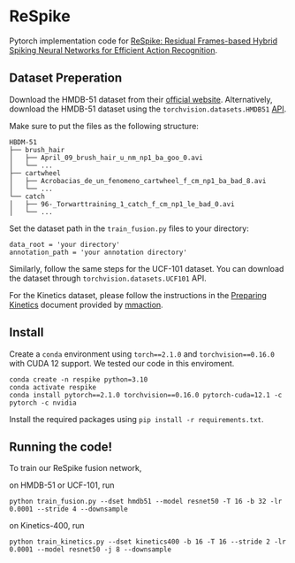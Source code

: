 # ReSpike
Pytorch implementation code for [ReSpike: Residual Frames-based Hybrid Spiking
Neural Networks for Efficient Action Recognition](https://arxiv.org/abs/2409.01564). 

## Dataset Preperation

Download the HMDB-51 dataset from their [official website](https://serre-lab.clps.brown.edu/resource/hmdb-a-large-human-motion-database/). Alternatively, download the HMDB-51 dataset using the `torchvision.datasets.HMDB51` [API](https://pytorch.org/vision/main/generated/torchvision.datasets.HMDB51.html).

Make sure to put the files as the following structure:

  ```
HBDM-51
├── brush_hair
│   ├── April_09_brush_hair_u_nm_np1_ba_goo_0.avi
│   └── ...
├── cartwheel
│   ├── Acrobacias_de_un_fenomeno_cartwheel_f_cm_np1_ba_bad_8.avi
│   └── ...
└── catch
│   ├── 96-_Torwarttraining_1_catch_f_cm_np1_le_bad_0.avi
│   └── ...
  ```

Set the dataset path in the `train_fusion.py` files to your directory:

```
data_root = 'your directory'
annotation_path = 'your annotation directory'
```

Similarly, follow the same steps for the UCF-101 dataset. You can download the dataset through `torchvision.datasets.UCF101` API.

For the Kinetics dataset, please follow the instructions in the [Preparing Kinetics](dataset/README.md) document provided by [mmaction](https://github.com/open-mmlab/mmaction2/tree/main).

## Install

Create a `conda` environment using `torch==2.1.0` and `torchvision==0.16.0` with CUDA 12 support. We tested our code in this enviroment.

```
conda create -n respike python=3.10
conda activate respike
conda install pytorch==2.1.0 torchvision==0.16.0 pytorch-cuda=12.1 -c pytorch -c nvidia
```

Install the required packages using `pip install -r requirements.txt`.

## Running the code!

To train our ReSpike fusion network,

on HMDB-51 or UCF-101, run

```
python train_fusion.py --dset hmdb51 --model resnet50 -T 16 -b 32 -lr 0.0001 --stride 4 --downsample
```
on Kinetics-400, run

```
python train_kinetics.py --dset kinetics400 -b 16 -T 16 --stride 2 -lr 0.0001 --model resnet50 -j 8 --downsample
```
